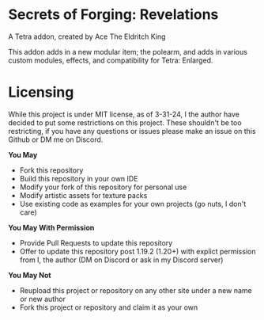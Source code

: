 # Secrets of Forging: Revelations

A Tetra addon, created by Ace The Eldritch King

This addon adds in a new modular item; the polearm, and adds in various custom modules, effects, and compatibility for Tetra: Enlarged.

# Licensing

While this project is under MIT license, as of 3-31-24, I the author have decided to put some restrictions on this project.
These shouldn't be too restricting, if you have any questions or issues please make an issue on this Github or DM me on Discord.

__You May__
- Fork this repository
- Build this repository in your own IDE
- Modify your fork of this repository for personal use
- Modify artistic assets for texture packs
- Use existing code as examples for your own projects (go nuts, I don't care)

__You May With Permission__
- Provide Pull Requests to update this repository
- Offer to update this repository post 1.19.2 (1.20+) with explict permission from I, the author (DM on Discord or ask in my Discord server)

__You May Not__
- Reupload this project or repository on any other site under a new name or new author
- Fork this project or repository and claim it as your own